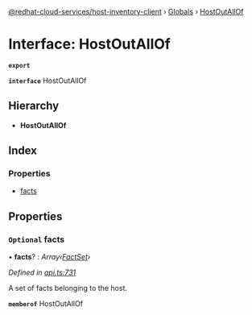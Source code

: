 [@redhat-cloud-services/host-inventory-client](../README.md) › [Globals](../globals.md) › [HostOutAllOf](hostoutallof.md)

# Interface: HostOutAllOf

**`export`** 

**`interface`** HostOutAllOf

## Hierarchy

* **HostOutAllOf**

## Index

### Properties

* [facts](hostoutallof.md#optional-facts)

## Properties

### `Optional` facts

• **facts**? : *Array‹[FactSet](factset.md)›*

*Defined in [api.ts:731](https://github.com/RedHatInsights/javascript-clients/blob/master/packages/host-inventory/api.ts#L731)*

A set of facts belonging to the host.

**`memberof`** HostOutAllOf
